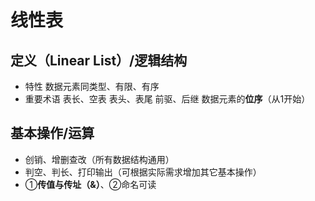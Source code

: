 


# 线性表
## 定义（Linear List）/逻辑结构
- 特性
数据元素同类型、有限、有序
- 重要术语
表长、空表
表头、表尾
前驱、后继
数据元素的**位序**（从1开始）

## 基本操作/运算
- 创销、增删查改（所有数据结构通用）
- 判空、判长、打印输出（可根据实际需求增加其它基本操作）
- ①**传值与传址（&）**、②命名可读

<!--stackedit_data:
eyJoaXN0b3J5IjpbMTg4NzM5NzkzMCwtMTYzMzk4MTQ2OF19
-->
